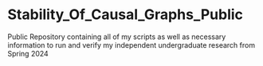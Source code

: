 # Stability_Of_Causal_Graphs_Public
Public Repository containing all of my scripts as well as necessary information to run and verify my independent undergraduate research from Spring 2024
